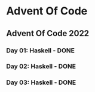 # Advent Of Code
## Advent Of Code 2022
### Day 01: Haskell - DONE
### Day 02: Haskell - DONE
### Day 03: Haskell - DONE
